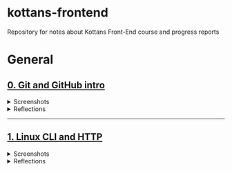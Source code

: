 # kottans-frontend
Repository for notes about Kottans Front-End course and progress reports

# General

## [0. Git and GitHub intro](https://github.com/kottans/frontend/blob/master/tasks/git-intro.md)

<details>
 <summary>Screenshots</summary>

 <img src="git_basics/udacity_course_viewed.jpg" width="80%">

 <img src="git_basics/learngit_main.png" width="80%">

 <img src="git_basics/learngit_remote.png" width="80%">
 
</details>

<details>
 <summary>Reflections</summary>
 
 ### What was new:
 The level of my Git knowledge was completely zero before this course.
 Frankly, as a beginner I used to avoide this topic, because I thought it's
 too early for me to learn it. But thanks to Kottans I've finally dived into it.
 And I think the [resources](https://www.udacity.com/course/version-control-with-git--ud123) that were provided
 are the best choise to start with.
 Especially the [learngitbranching](https://learngitbranching.js.org/) game!
 That's an awesome way to learn, thanks for offering it.
   
  ### What surprised me:
  Git basics have been not so hard as I first feared. But "Remote/1.8 Locked Master" level made me
  look hard into reference documentation to pass it in only 3 steps! 
  
  ### What I'm going to use in future:
  Hmm..is there something that i'm NOT going to use?))
  I think I'll use all of these commands. While trying to synchronize local repo with GitHub and making lots of mistakes
  I've already used even those commands that weren't covered in this course:)
</details>

---

## [1. Linux CLI and HTTP](https://github.com/kottans/frontend/blob/master/tasks/linux-cli-http.md)

<details>
 <summary>Screenshots</summary>

 <img src="linux_cli/quiz_1.png" width="80%">

 <img src="linux_cli/quiz_2.png" width="80%">

 <img src="linux_cli/quiz_3.png" width="80%">

 <img src="linux_cli/quiz_4.png" width="80%">


</details>

<details>
 <summary>Reflections</summary>
 
  ### What was new:
 In [Linux CLI](https://linuxsurvival.com/linux-tutorial-introduction/) part everything was new to me, except of few commands
 I've seen before in Git tutorials on YouTube.
 The same thing with [HTTP](https://code.tutsplus.com/tutorials/http-the-protocol-every-web-developer-must-know-part-1--net-31177) articles.
   
 ### What surprised me:
 Using CLI for managing print jobs surprised me. I'm too used to use GUI for that purpose)
 As for HTTP part, I was surprised that I need to have some networking basics knowledge to attain full understanding of these articles. 
 I thought  they were for complete beginners.
 What does "HTTP doesn't keep state" actually mean? What is TCP/IP port? So I've searched the answers to my questions,
 and now I know what is OSI model, how TCP/IP is used as transport and how the Internet really works (in general) :) And what is HTTP, of course.  
  
 ### What I'm going to use in future:
 I will use CLI commands for manipulating files and directories, no doubt. 
 And I'm going to take courses that are listed in "Optional" and "Extra materials" sections in future.

</details>

